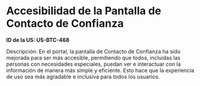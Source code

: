 # Accesibilidad de la Pantalla de Contacto de Confianza

**ID de la US: US-BTC-468**

Descripción: En el portal, la pantalla de Contacto de Confianza ha sido mejorada para ser más accesible, permitiendo que todos, incluidas las personas con necesidades especiales, puedan ver e interactuar con la información de manera más simple y eficiente. Esto hace que la experiencia de uso sea más agradable e inclusiva para todos los usuarios.